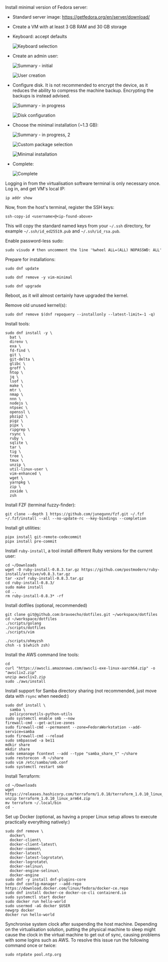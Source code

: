 Install minimal version of Fedora server:

* Standard server image: <https://getfedora.org/en/server/download/>

* Create a VM with at least 3 GB RAM and 30 GB storage

* Keyboard: accept defaults

  ![Keyboard selection](./img/01-keyboard.png)

* Create an admin user:

  ![Summary - initial](./img/02-summary.png)

  ![User creation](./img/03-user.png)

* Configure disk. It is not recommended to encrypt the device, as it reduces
  the ability to compress the machine backup. Encrypting the backups is instead
  advised.

  ![Summary - in progress](./img/04-summary.png)

  ![Disk configuration](./img/05-disk.png)

* Choose the minimal installation (~1.3 GB):

  ![Summary - in progress, 2](./img/06-summary.png)

  ![Custom package selection](./img/07-packages.png)

  ![Minimal installation](./img/08-minimal.png)

* Complete:

  ![Complete](./img/09-complete.png)

Logging in from the virtualisation software terminal is only necessary once.
Log in, and get VM's local IP:

    ip addr show

Now, from the host's terminal, register the SSH keys:

    ssh-copy-id <username>@<ip-found-above>

This will copy the standard named keys from your `~/.ssh` directory, for
example `~/.ssh/id_ed25519.pub` and `~/.ssh/id_rsa.pub`.

Enable password-less sudo:

    sudo visudo # then uncomment the line '%wheel ALL=(ALL) NOPASSWD: ALL'

Prepare for installations:

    sudo dnf update

    sudo dnf remove -y vim-minimal

    sudo dnf upgrade

Reboot, as it will almost certainly have upgraded the kernel.

Remove old unused kernel(s):

    sudo dnf remove $(dnf repoquery --installonly --latest-limit=-1 -q)

Install tools:

    sudo dnf install -y \
      bat \
      direnv \
      exa \
      fd-find \
      git \
      git-delta \
      glibc \
      groff \
      htop \
      jq \
      lsof \
      make \
      mtr \
      nmap \
      nnn \
      nodejs \
      ntpsec \
      openssl \
      pbzip2 \
      pigz \
      pipx \
      ripgrep \
      rsync \
      ruby \
      sqlite \
      tar \
      tig \
      tree \
      tmux \
      unzip \
      util-linux-user \
      vim-enhanced \
      wget \
      yarnpkg \
      zip \
      zoxide \
      zsh

Install FZF (terminal fuzzy-finder):

    git clone --depth 1 https://github.com/junegunn/fzf.git ~/.fzf
    ~/.fzf/install --all --no-update-rc --key-bindings --completion

Install git utilities:

    pipx install git-remote-codecommit
    pipx install pre-commit

Install `ruby-install`, a tool install different Ruby versions for the current
user:

    cd ~/Downloads
    wget -O ruby-install-0.8.3.tar.gz https://github.com/postmodern/ruby-install/archive/v0.8.3.tar.gz
    tar -xzvf ruby-install-0.8.3.tar.gz
    cd ruby-install-0.8.3/
    sudo make install
    cd ..
    rm ruby-install-0.8.3* -rf

Install dotfiles (optional, recommended)

    git clone git@github.com:bravoecho/dotfiles.git ~/workspace/dotfiles
    cd ~/workspace/dotfiles
    ./scripts/golang
    ./scripts/dotfiles
    ./scripts/vim

    ./scripts/ohmyzsh
    chsh -s $(which zsh)

Install the AWS command line tools:

    cd
    curl "https://awscli.amazonaws.com/awscli-exe-linux-aarch64.zip" -o "awscliv2.zip"
    unzip awscliv2.zip
    sudo ./aws/install

Install support for Samba directory sharing (not recommended, just move data
with `rsync` when needed:)

    sudo dnf install \
      samba \
      policycoreutils-python-utils
    sudo systemctl enable smb --now
    firewall-cmd --get-active-zones
    sudo firewall-cmd --permanent --zone=FedoraWorkstation --add-service=samba
    sudo firewall-cmd --reload
    sudo smbpasswd -a be11
    mdkir share
    mkdir share
    sudo semanage fcontext --add --type "samba_share_t" ~/share
    sudo restorecon -R ~/share
    sudo vim /etc/samba/smb.conf
    sudo systemctl restart smb

Install Terraform:

    cd ~/Downloads
    wget https://releases.hashicorp.com/terraform/1.0.10/terraform_1.0.10_linux_arm64.zip
    unzip terraform_1.0.10_linux_arm64.zip
    mv terraform ~/.local/bin
    cd -

Set up Docker (optional, as having a proper Linux setup allows to execute
practically everything natively:)

    sudo dnf remove \
      docker\
      docker-client\
      docker-client-latest\
      docker-common\
      docker-latest\
      docker-latest-logrotate\
      docker-logrotate\
      docker-selinux\
      docker-engine-selinux\
      docker-engine
    sudo dnf -y install dnf-plugins-core
    sudo dnf config-manager --add-repo https://download.docker.com/linux/fedora/docker-ce.repo
    sudo dnf install docker-ce docker-ce-cli containerd.io
    sudo systemctl start docker
    sudo docker run hello-world
    sudo usermod -aG docker $USER
    newgrp docker
    docker run hello-world

Synchronise system clock after suspending the host machine. Depending on the
virtualisation solution, putting the physical machine to sleep might cause the
clock in the virtual machine to get out of sync, causing problems with some
logins such as AWS. To resolve this issue run the following command once or
twice:

    sudo ntpdate pool.ntp.org
